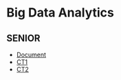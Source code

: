 # Big Data Analytics

## SENIOR

- [Document](./BDA_SENIOR.pdf)
- [CT1](./bda-ct1.jpg)
- [CT2](./bda-ct2.jpg)
